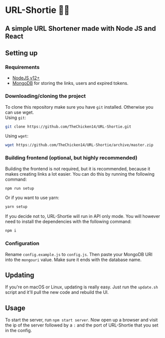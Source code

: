 <p align="center">
    <h1>URL-Shortie 🔗✨</h1>
    <h2>A simple URL Shortener made with Node JS and React</h2>
</p>

## Setting up

### Requirements

- [NodeJS v12+](https://nodejs.org)
- [MongoDB](https://www.mongodb.com/) for storing the links, users and expired tokens.

### Downloading/cloning the project

To clone this repository make sure you have `git` installed. Otherwise you can use wget.
<br />
Using `git`:

```bash
git clone https://github.com/TheChicken14/URL-Shortie.git
```

Using `wget`:

```bash
wget https://github.com/TheChicken14/URL-Shortie/archive/master.zip
```

### Building frontend (optional, but highly recommended)

Building the frontend is not required, but it is recommended, because it makes creating links a lot easier.
You can do this by running the following command:

```bash
npm run setup
```

Or if you want to use yarn:

```bash
yarn setup
```

If you decide not to, URL-Shortie will run in API only mode. You will however need to install the dependencies with the following command:

```bash
npm i
```

### Configuration

Rename `config.example.js` to `config.js`. Then paste your MongoDB URI into the `mongouri` value. Make sure it ends with the database name.

## Updating

If you're on macOS or Linux, updating is really easy. Just run the `update.sh` script and it'll pull the new code and rebuild the UI.

## Usage

To start the server, run `npm start server`. Now open up a browser and visit the ip of the server followed by a `:` and the port of URL-Shortie that you set in the config.
